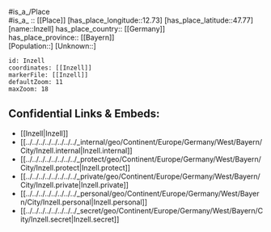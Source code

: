 ﻿---
location: [47.77,12.73] 
mapzoom: [7,12] 
mapmarker: city 
type: City
tags:
- geo/City


SpocWebEntityId: 31120
isDeleted: false
confidential: public

---
#is_a_/Place  
#is_a_ :: [[Place]] 
[has_place_longitude::12.73] 
[has_place_latitude::47.77] 
[name::Inzell] 
has_place_country:: [[Germany]]  
has_place_province:: [[Bayern]]  
[Population::] 
[Unknown::] 


```leaflet
id: Inzell
coordinates: [[Inzell]] 
markerFile: [[Inzell]] 
defaultZoom: 11 
maxZoom: 18
```


## Confidential Links & Embeds: 
- [[Inzell|Inzell]]  
- [[../../../../../../../../_internal/geo/Continent/Europe/Germany/West/Bayern/City/Inzell.internal|Inzell.internal]] 
- [[../../../../../../../../_protect/geo/Continent/Europe/Germany/West/Bayern/City/Inzell.protect|Inzell.protect]] 
- [[../../../../../../../../_private/geo/Continent/Europe/Germany/West/Bayern/City/Inzell.private|Inzell.private]] 
- [[../../../../../../../../_personal/geo/Continent/Europe/Germany/West/Bayern/City/Inzell.personal|Inzell.personal]] 
- [[../../../../../../../../_secret/geo/Continent/Europe/Germany/West/Bayern/City/Inzell.secret|Inzell.secret]] 
